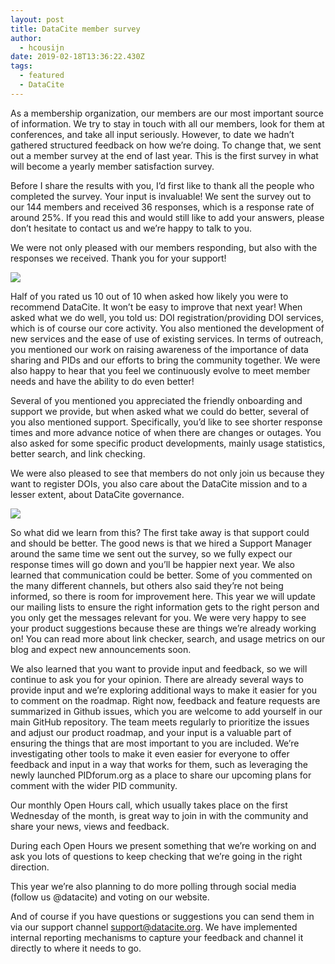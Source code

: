 ```yaml
---
layout: post
title: DataCite member survey
author:
  - hcousijn
date: 2019-02-18T13:36:22.430Z
tags:
  - featured
  - DataCite
---
```

As a membership organization, our members are our most important source of information. We try to stay in touch with all our members, look for them at conferences, and take all input seriously. However, to date we hadn’t gathered structured feedback on how we’re doing. To change that, we sent out a member survey at the end of last year. This is the first survey in what will become a yearly member satisfaction survey. 

Before I share the results with you, I’d first like to thank all the people who completed the survey. Your input is invaluable! We sent the survey out to our 144 members and received 36 responses, which is a response rate of around 25%. If you read this and would still like to add your answers, please don’t hesitate to contact us and we’re happy to talk to you. 

We were not only pleased with our members responding, but also with the responses we received. Thank you for your support!



![](/images/uploads/survey_score.png)

Half of you rated us 10 out of 10 when asked how likely you were to recommend DataCite. It won’t be easy to improve that next year! When asked what we do well, you told us:  DOI registration/providing DOI services, which is of course our core activity. You also mentioned the development of new services and the ease of use of existing services. In terms of outreach, you mentioned our work on raising awareness of the importance of data sharing and PIDs and our efforts to bring the community together. We were also happy to hear that you feel we continuously evolve to meet member needs and have the ability to do even better!

Several of you mentioned you appreciated the friendly onboarding and support we provide, but when asked what we could do better, several of you also mentioned support. Specifically, you’d like to see shorter response times and more advance notice of when there are changes or outages. You also asked for some specific product developments, mainly usage statistics, better search, and link checking.

We were also pleased to see that members do not only join us because they want to register DOIs, you also care about the DataCite mission and to a lesser extent, about DataCite governance.



![](/images/uploads/survey_reason.png)



So what did we learn from this? The first take away is that support could and should be better. The good news is that we hired a Support Manager around the same time we sent out the survey, so we fully expect our response times will go down and you’ll be happier next year. We also learned that communication could be better. Some of you commented on the many different channels, but others also said they’re not being informed, so there is room for improvement here. This year we will update our mailing lists to ensure the right information gets to the right person and you only get the messages relevant for you. We were very happy to see your product suggestions because these are things we’re already working on! You can read more about link checker, search, and usage metrics on our blog and expect new announcements soon. 

We also learned that you want to provide input and feedback, so we will continue to ask you for your opinion. There are already several ways to provide input and we’re exploring additional ways to make it easier for you to comment on the roadmap. Right now, feedback and feature requests are summarized in Github issues, which you are welcome to add yourself in our main GitHub repository. The team meets regularly to prioritize the issues and adjust our product roadmap, and your input is a valuable part of ensuring the things that are most important to you are included. We’re investigating other tools to make it even easier for everyone to offer feedback and input in a way that works for them, such as leveraging the newly launched PIDforum.org as a place to share our upcoming plans for comment with the wider PID community. 

Our monthly Open Hours call, which usually takes place on the first Wednesday of the month, is great way to join in with the community and share your news, views and feedback.

During each Open Hours we present something that we’re working on and ask you lots of questions to keep checking that we’re going in the right direction.

This year we’re also planning to do more polling through social media (follow us @datacite) and voting on our website.

And of course if you have questions or suggestions you can send them in via our support channel support@datacite.org. We have implemented internal reporting mechanisms to capture your feedback and channel it directly to where it needs to go.
